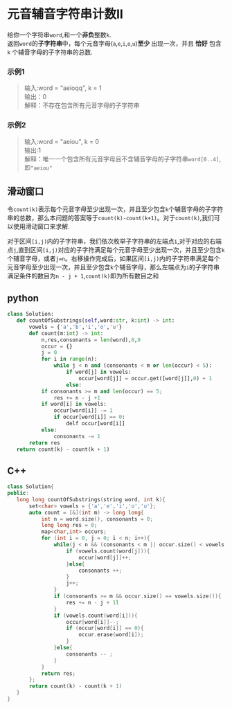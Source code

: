  <h1>元音辅音字符串计数II</h1>
 
 给你一个字符串`word`,和一个**非负**整数`k`.</br>
 返回`word`的**子字符串**中，每个元音字母(`a`,`e`,`i`,`o`,`u`)**至少** 出现一次，并且 **恰好** 包含 `k` 个辅音字母的子字符串的总数.

 <h3>示例1</h3>

 >输入:word = "aeioqq", k = 1<br>
 >输出：0<br>
 >解释：不存在包含所有元音字母的子字符串

 <h3>示例2</h3>
 
 >输入:word = "aeiou", k = 0<br>
 >输出:1<br>
 >解释：唯一一个包含所有元音字母且不含辅音字母的子字符串`word[0..4]`,即`"aeiou"`

 
 <h2>滑动窗口</h2>

 令`count(k)`表示每个元音字母至少出现一次，并且至少包含`k`个辅音字母的子字符串的总数，那么本问题的答案等于`count(k)-count(k+1)`。对于`count(k)`,我们可以使用滑动窗口来求解.<br>

 对于区间`[i,j)`内的子字符串，我们依次枚举子字符串的左端点`i`,对于对应的右端点`j`,直到区间`[i,j)`对应的子字符满足每个元音字母至少出现一次，并且至少包含`k`个辅音字母，或者`j=n`。右移操作完成后，如果区间`[i,j)`内的子字符串满足每个元音字母至少出现一次，并且至少包含`k`个辅音字母，那么左端点为`i`的子字符串满足条件的数目为`n - j + 1`,`count(k)`即为所有数目之和 

<h2>python</h2>

 ```python
class Solution:
    def countOfSubstrings(self,word:str, k:int) -> int:
        vowels = {'a','b','i','o','u'}
        def count(m:int) -> int:
            n,res,consonants = len(word),0,0
            occur = {}
            j = 0 
            for i in range(n):
                while j < n and (consonants < m or len(occur) < 5):
                    if word[j] in vowels:
                        occur[word[j]] = occur.get([word[j]],0) + 1
                    else:
            if consonants >= m and len(occur) == 5;
                res += n - j +1
            if word[i] in vowels:
                occur[word[i]] -= 1
                if occur[word[i]] == 0:
                    delf occur[word[i]]
            else:
                consonants -= 1
        return res
    return count(k) - count(k + 1)

 ```
 <h2>C++</h2>

 ```C++
class Solution{
public:
    long long countOfSubstrings(string word, int k){
        set<char> vowels = {'a','e','i','o','u'};
        auto count = [&](int m) -> long long{
            int n = word.size(), consonants = 0;
            long long res = 0;
            map<char,int> occurs;
            for (int i = 0, j = 0; i < n; i++){
                while(j < n && (consonants < m || occur.size() < vowels.size())){
                    if (vowels.count(word[j])){
                        occur[word[j]]++;
                    }else{
                        consonants ++;
                    }
                    j++;
                }
                if (consonants >= m && occur.size() == vowels.size()){
                    res += n - j + 1l
                }
                if (vowels.count(word[i])){
                    occur[word[i]]--;
                    if (occur[word[i]] == 0){
                        occur.erase(word[i]);
                    }
                }else{
                    consonants -- ;
                }
            }
            return res;
        };
        return count(k) - count(k + 1)
    }
}

 ```